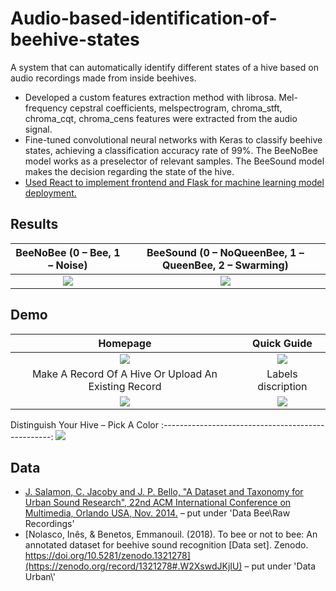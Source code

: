 # Audio-based-identification-of-beehive-states
A system that can automatically identify different states of a hive based on audio recordings made from inside beehives.

*	Developed a custom features extraction method with librosa. Mel-frequency cepstral coefficients, melspectrogram, chroma_stft, chroma_cqt, chroma_cens features were extracted from the audio signal.
*	Fine-tuned convolutional neural networks with Keras to classify beehive states, achieving a classification accuracy rate of 99%. The BeeNoBee model works as a preselector of relevant samples. The BeeSound model makes the decision regarding the state of the hive.
*	[Used React to implement frontend and Flask for machine learning model deployment.](https://github.com/MiracleIsHere/Beehive-states-identification-system)
## Results
BeeNoBee (0 – Bee, 1 – Noise)|BeeSound (0 – NoQueenBee, 1 – QueenBee, 2 – Swarming)
:-------------------------:|:-------------------------:
![](https://imgur.com/03i9re0.png) | ![](https://imgur.com/9yCMkse.png)
## Demo
Homepage|Quick Guide
:-------------------------:|:-------------------------:
![](https://imgur.com/DmLz7xJ.png) | ![](https://imgur.com/KLhQFoX.png)
Make A Record Of A Hive Or Upload An Existing Record|Labels discription
![](https://imgur.com/U5Mmjjw.png) | ![](https://imgur.com/pjZzshO.png)

Distinguish Your Hive – Pick A Color
:--------------------------------------------------:
![](https://imgur.com/zEWLGw6.png)

## Data
*	[J. Salamon, C. Jacoby and J. P. Bello, "A Dataset and Taxonomy for Urban Sound Research", 22nd ACM International Conference on Multimedia, Orlando USA, Nov. 2014.](https://urbansounddataset.weebly.com/) – put under 'Data Bee\\Raw Recordings'
*	[Nolasco, Inês, & Benetos, Emmanouil. (2018). To bee or not to bee: An annotated dataset for beehive sound recognition [Data set]. Zenodo. https://doi.org/10.5281/zenodo.1321278](https://zenodo.org/record/1321278#.W2XswdJKjIU) – put under 'Data Urban\\'

